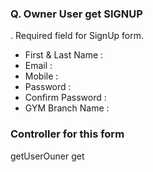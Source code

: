 ### Q. Owner User get SIGNUP
. Required field for SignUp form.
- First & Last Name :   
- Email :
- Mobile :
- Password :
- Confirm Password :
- GYM Branch Name : 

### Controller for this form
getUserOuner
get
